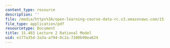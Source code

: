 ```yaml
---
content_type: resource
description: ''
file: /media/https%3A/open-learning-course-data-rc.s3.amazonaws.com/15-483-consumer-finance-markets-product-design-and-fintech-spring-2018/e177a35d3a3aa7940c2a7200b90ea624_MIT15_483S18_L02.pdf
file_type: application/pdf
resourcetype: Document
title: 15.483 Lecture 2 Rational Model
uid: e177a35d-3a3a-a794-0c2a-7200b90ea624
---
```

